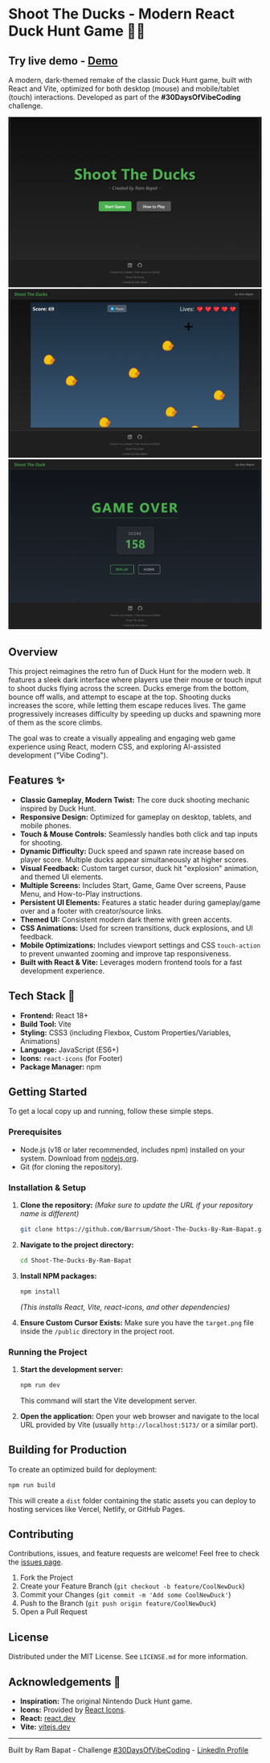 # Shoot The Ducks - Modern React Duck Hunt Game 🎯🦆

## Try live demo - [Demo](https://shoot-the-ducks-by-ram-bapat.vercel.app/)

A modern, dark-themed remake of the classic Duck Hunt game, built with React and Vite, optimized for both desktop (mouse) and mobile/tablet (touch) interactions. Developed as part of the **#30DaysOfVibeCoding** challenge.

<!-- ================================================== -->

![Shoot The Ducks - Start Screen](/public/homepage-01.png)
![Shoot The Ducks - Gameplay](/public/homepage-02.png)
![Shoot The Ducks - Game Over Screen](/public/homepage-03.png)

<!-- ================================================== -->

## Overview

This project reimagines the retro fun of Duck Hunt for the modern web. It features a sleek dark interface where players use their mouse or touch input to shoot ducks flying across the screen. Ducks emerge from the bottom, bounce off walls, and attempt to escape at the top. Shooting ducks increases the score, while letting them escape reduces lives. The game progressively increases difficulty by speeding up ducks and spawning more of them as the score climbs.

The goal was to create a visually appealing and engaging web game experience using React, modern CSS, and exploring AI-assisted development ("Vibe Coding").

## Features ✨

*   **Classic Gameplay, Modern Twist:** The core duck shooting mechanic inspired by Duck Hunt.
*   **Responsive Design:** Optimized for gameplay on desktop, tablets, and mobile phones.
*   **Touch & Mouse Controls:** Seamlessly handles both click and tap inputs for shooting.
*   **Dynamic Difficulty:** Duck speed and spawn rate increase based on player score. Multiple ducks appear simultaneously at higher scores.
*   **Visual Feedback:** Custom target cursor, duck hit "explosion" animation, and themed UI elements.
*   **Multiple Screens:** Includes Start, Game, Game Over screens, Pause Menu, and How-to-Play instructions.
*   **Persistent UI Elements:** Features a static header during gameplay/game over and a footer with creator/source links.
*   **Themed UI:** Consistent modern dark theme with green accents.
*   **CSS Animations:** Used for screen transitions, duck explosions, and UI feedback.
*   **Mobile Optimizations:** Includes viewport settings and CSS `touch-action` to prevent unwanted zooming and improve tap responsiveness.
*   **Built with React & Vite:** Leverages modern frontend tools for a fast development experience.

## Tech Stack 🚀

*   **Frontend:** React 18+
*   **Build Tool:** Vite
*   **Styling:** CSS3 (including Flexbox, Custom Properties/Variables, Animations)
*   **Language:** JavaScript (ES6+)
*   **Icons:** `react-icons` (for Footer)
*   **Package Manager:** npm

## Getting Started

To get a local copy up and running, follow these simple steps.

### Prerequisites

*   Node.js (v18 or later recommended, includes npm) installed on your system. Download from [nodejs.org](https://nodejs.org/).
*   Git (for cloning the repository).

### Installation & Setup

1.  **Clone the repository:**
    *(Make sure to update the URL if your repository name is different)*
    ```bash
    git clone https://github.com/Barrsum/Shoot-The-Ducks-By-Ram-Bapat.git
    ```

2.  **Navigate to the project directory:**
    ```bash
    cd Shoot-The-Ducks-By-Ram-Bapat
    ```

3.  **Install NPM packages:**
    ```bash
    npm install
    ```
    *(This installs React, Vite, react-icons, and other dependencies)*

4.  **Ensure Custom Cursor Exists:**
    Make sure you have the `target.png` file inside the `/public` directory in the project root.

### Running the Project

1.  **Start the development server:**
    ```bash
    npm run dev
    ```
    This command will start the Vite development server.

2.  **Open the application:**
    Open your web browser and navigate to the local URL provided by Vite (usually `http://localhost:5173/` or a similar port).


## Building for Production

To create an optimized build for deployment:

```bash
npm run build
```
This will create a `dist` folder containing the static assets you can deploy to hosting services like Vercel, Netlify, or GitHub Pages.

## Contributing

Contributions, issues, and feature requests are welcome! Feel free to check the [issues page](https://github.com/Barrsum/Shoot-The-Ducks-By-Ram-Bapat/issues).

1.  Fork the Project
2.  Create your Feature Branch (`git checkout -b feature/CoolNewDuck`)
3.  Commit your Changes (`git commit -m 'Add some CoolNewDuck'`)
4.  Push to the Branch (`git push origin feature/CoolNewDuck`)
5.  Open a Pull Request

## License

Distributed under the MIT License. See `LICENSE.md` for more information.

## Acknowledgements 🙏

*   **Inspiration:** The original Nintendo Duck Hunt game.
*   **Icons:** Provided by [React Icons](https://react-icons.github.io/react-icons/).
*   **React:** [react.dev](https://react.dev/)
*   **Vite:** [vitejs.dev](https://vitejs.dev/)


---

Built by Ram Bapat - Challenge [\#30DaysOfVibeCoding](https://www.linkedin.com/posts/ram-bapat-barrsum-diamos_vibecoding-ai-machinelearning-activity-7312839191153860608-wQ8y?utm_source=share&utm_medium=member_desktop&rcm=ACoAAEokGUcBG1WEFP4A_IMlyO4LNl-eu2MD52w) - [LinkedIn Profile](https://www.linkedin.com/in/ram-bapat-barrsum-diamos)
